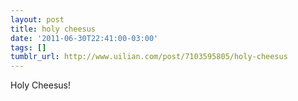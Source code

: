 ```yaml
---
layout: post
title: holy cheesus
date: '2011-06-30T22:41:00-03:00'
tags: []
tumblr_url: http://www.uilian.com/post/7103595805/holy-cheesus
---
```

Holy Cheesus!
